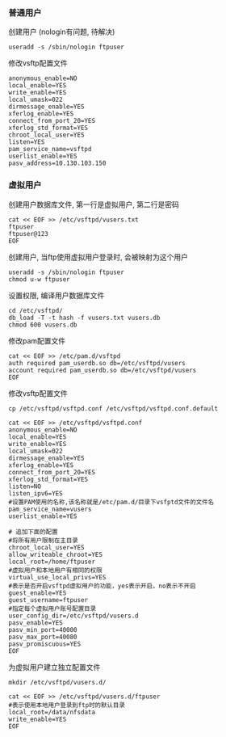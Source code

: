 ### 普通用户

创建用户 (nologin有问题, 待解决)

```shell
useradd -s /sbin/nologin ftpuser
```

修改vsftp配置文件

```shell
anonymous_enable=NO
local_enable=YES
write_enable=YES
local_umask=022
dirmessage_enable=YES
xferlog_enable=YES
connect_from_port_20=YES
xferlog_std_format=YES
chroot_local_user=YES
listen=YES
pam_service_name=vsftpd
userlist_enable=YES
pasv_address=10.130.103.150
```

### 虚拟用户

创建用户数据库文件, 第一行是虚拟用户, 第二行是密码

```shell
cat << EOF >> /etc/vsftpd/vusers.txt
ftpuser
ftpuser@123
EOF
```

创建用户, 当ftp使用虚拟用户登录时, 会被映射为这个用户

```shell
useradd -s /sbin/nologin ftpuser
chmod u-w ftpuser
```

设置权限, 编译用户数据库文件

```shell
cd /etc/vsftpd/
db_load -T -t hash -f vusers.txt vusers.db
chmod 600 vusers.db
```

修改pam配置文件

```shell
cat << EOF >> /etc/pam.d/vsftpd
auth required pam_userdb.so db=/etc/vsftpd/vusers
account required pam_userdb.so db=/etc/vsftpd/vusers
EOF
```

修改vsftp配置文件

```shell
cp /etc/vsftpd/vsftpd.conf /etc/vsftpd/vsftpd.conf.default

cat << EOF >> /etc/vsftpd/vsftpd.conf
anonymous_enable=NO
local_enable=YES
write_enable=YES
local_umask=022
dirmessage_enable=YES
xferlog_enable=YES
connect_from_port_20=YES
xferlog_std_format=YES
listen=NO
listen_ipv6=YES
#设置PAM使用的名称,该名称就是/etc/pam.d/目录下vsfptd文件的文件名
pam_service_name=vusers
userlist_enable=YES

# 追加下面的配置
#将所有用户限制在主目录
chroot_local_user=YES
allow_writeable_chroot=YES
local_root=/home/ftpuser
#虚拟用户和本地用户有相同的权限
virtual_use_local_privs=YES
#表示是否开启vsftpd虚拟用户的功能，yes表示开启，no表示不开启
guest_enable=YES
guest_username=ftpuser
#指定每个虚拟用户账号配置目录
user_config_dir=/etc/vsftpd/vusers.d
pasv_enable=YES
pasv_min_port=40000
pasv_max_port=40080
pasv_promiscuous=YES
EOF
```

为虚拟用户建立独立配置文件

```shell
mkdir /etc/vsftpd/vusers.d/

cat << EOF >> /etc/vsftpd/vusers.d/ftpuser
#表示使用本地用户登录到ftp时的默认目录
local_root=/data/nfsdata
write_enable=YES
EOF
```

